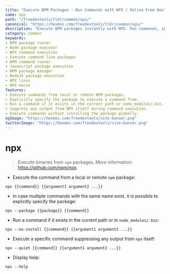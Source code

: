 ```yaml
---
title: "Execute NPM Packages - Run Commands with NPX | Online Free DevTools by Hexmos"
name: npx
path: "/freedevtools/tldr/common/npx/"
canonical: "https://hexmos.com/freedevtools/tldr/common/npx/"
description: "Execute NPM packages instantly with NPX. Run commands, specify packages, and suppress output using this command-line tool. Free online tool, no registration required."
category: common
keywords:
- NPM package runner
- Node package executor
- NPX command execution
- Execute command line packages
- NPM command runner
- Javascript package execution
- NPM package manager
- NodeJS package execution
- NPX linux
- NPX macos
features:
- Execute commands from local or remote NPM packages.
- Explicitly specify the package to execute a command from.
- Run a command if it exists in the current path or node_modules/.bin.
- Suppress any output from NPX itself during command execution.
- Execute commands without installing the package globally.
ogImage: "https://hexmos.com/freedevtools/site-banner.png"
twitterImage: "https://hexmos.com/freedevtools/site-banner.png"
---
```


# npx

> Execute binaries from `npm` packages.
> More information: <https://github.com/npm/npx>.

- Execute the command from a local or remote `npm` package:

`npx {{command}} {{argument1 argument2 ...}}`

- In case multiple commands with the same name exist, it is possible to explicitly specify the package:

`npx --package {{package}} {{command}}`

- Run a command if it exists in the current path or in `node_modules/.bin`:

`npx --no-install {{command}} {{argument1 argument2 ...}}`

- Execute a specific command suppressing any output from `npx` itself:

`npx --quiet {{command}} {{argument1 argument2 ...}}`

- Display help:

`npx --help`
